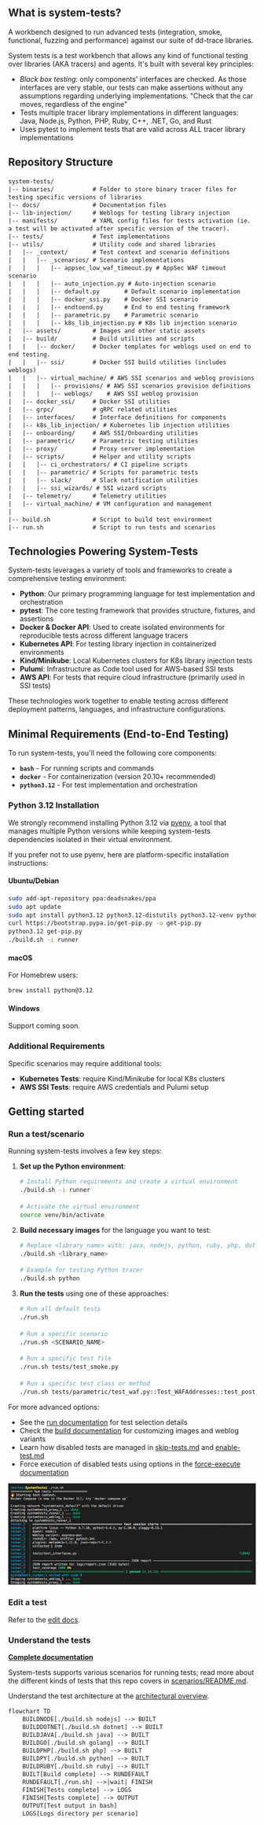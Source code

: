 ## What is system-tests?

A workbench designed to run advanced tests (integration, smoke, functional, fuzzing and performance) against our suite of dd-trace libraries.

System tests is a test workbench that allows any kind of functional testing over libraries (AKA tracers) and agents. It's built with several key principles:

* *Black box testing*: only components' interfaces are checked. As those interfaces are very stable, our tests can make assertions without any assumptions regarding underlying implementations. "Check that the car moves, regardless of the engine"
* Tests multiple tracer library implementations in different languages: Java, Node.js, Python, PHP, Ruby, C++, .NET, Go, and Rust
* Uses pytest to implement tests that are valid across ALL tracer library implementations

## Repository Structure

```
system-tests/
|-- binaries/           # Folder to store binary tracer files for testing specific versions of libraries
|-- docs/               # Documentation files
|-- lib-injection/      # Weblogs for testing library injection
|-- manifests/          # YAML config files for tests activation (ie. a test will be activated after specific version of the tracer).
|-- tests/              # Test implementations
|-- utils/              # Utility code and shared libraries
|   |-- _context/       # Test context and scenario definitions
|   |   |-- _scenarios/ # Scenario implementations
|   |   |   |-- appsec_low_waf_timeout.py # AppSec WAF timeout scenario
|   |   |   |-- auto_injection.py # Auto-injection scenario
|   |   |   |-- default.py       # Default scenario implementation
|   |   |   |-- docker_ssi.py    # Docker SSI scenario
|   |   |   |-- endtoend.py      # End to end testing framework
|   |   |   |-- parametric.py    # Parametric scenario
|   |   |   |-- k8s_lib_injection.py # K8s lib injection scenario
|   |-- assets/         # Images and other static assets
|   |-- build/          # Build utilities and scripts
|   |   |-- docker/     # Docker templates for weblogs used on end to end testing.
|   |   |-- ssi/        # Docker SSI build utilities (includes weblogs)
|   |   |-- virtual_machine/ # AWS SSI scenarios and weblog provisions
|   |   |   |-- provisions/ # AWS SSI scenarios provision definitions
|   |   |   |-- weblogs/    # AWS SSI weblog provision
|   |-- docker_ssi/     # Docker SSI utilities
|   |-- grpc/           # gRPC related utilities
|   |-- interfaces/     # Interface definitions for components
|   |-- k8s_lib_injection/ # Kubernetes lib injection utilities
|   |-- onboarding/     # AWS SSI/Onboarding utilities
|   |-- parametric/     # Parametric testing utilities
|   |-- proxy/          # Proxy server implementation
|   |-- scripts/        # Helper and utility scripts
|   |   |-- ci_orchestrators/ # CI pipeline scripts
|   |   |-- parametric/ # Scripts for parametric tests
|   |   |-- slack/      # Slack notification utilities
|   |   |-- ssi_wizards/ # SSI wizard scripts
|   |-- telemetry/      # Telemetry utilities
|   |-- virtual_machine/ # VM configuration and management
|
|-- build.sh            # Script to build test environment
|-- run.sh              # Script to run tests and scenarios
```

## Technologies Powering System-Tests

System-tests leverages a variety of tools and frameworks to create a comprehensive testing environment:

- **Python**: Our primary programming language for test implementation and orchestration
- **pytest**: The core testing framework that provides structure, fixtures, and assertions
- **Docker & Docker API**: Used to create isolated environments for reproducible tests across different language tracers
- **Kubernetes API**: For testing library injection in containerized environments
- **Kind/Minikube**: Local Kubernetes clusters for K8s library injection tests
- **Pulumi**: Infrastructure as Code tool used for AWS-based SSI tests
- **AWS API**: For tests that require cloud infrastructure (primarily used in SSI tests)

These technologies work together to enable testing across different deployment patterns, languages, and infrastructure configurations.

## Minimal Requirements (End-to-End Testing)

To run system-tests, you'll need the following core components:

- **`bash`** - For running scripts and commands
- **`docker`** - For containerization (version 20.10+ recommended)
- **`python3.12`** - For test implementation and orchestration

### Python 3.12 Installation

We strongly recommend installing Python 3.12 via [pyenv](https://github.com/pyenv/pyenv#getting-pyenv), a tool that manages multiple Python versions while keeping system-tests dependencies isolated in their virtual environment.

If you prefer not to use pyenv, here are platform-specific installation instructions:

#### Ubuntu/Debian

```bash
sudo add-apt-repository ppa:deadsnakes/ppa
sudo apt update
sudo apt install python3.12 python3.12-distutils python3.12-venv python3.12-dev
curl https://bootstrap.pypa.io/get-pip.py -o get-pip.py
python3.12 get-pip.py
./build.sh -i runner
```

#### macOS

For Homebrew users:

```bash
brew install python@3.12
```

#### Windows

Support coming soon.

### Additional Requirements

Specific scenarios may require additional tools:

- **Kubernetes Tests**: require Kind/Minikube for local K8s clusters
- **AWS SSI Tests**: require AWS credentials and Pulumi setup

## Getting started

### Run a test/scenario

Running system-tests involves a few key steps:

1. **Set up the Python environment**:

   ```bash
   # Install Python requirements and create a virtual environment
   ./build.sh -i runner

   # Activate the virtual environment
   source venv/bin/activate
   ```
2. **Build necessary images** for the language you want to test:

   ```bash
   # Replace <library_name> with: java, nodejs, python, ruby, php, dotnet, cpp, or golang
   ./build.sh <library_name>

   # Example for testing Python tracer
   ./build.sh python
   ```
3. **Run the tests** using one of these approaches:

   ```bash
   # Run all default tests
   ./run.sh

   # Run a specific scenario
   ./run.sh <SCENARIO_NAME>

   # Run a specific test file
   ./run.sh tests/test_smoke.py

   # Run a specific test class or method
   ./run.sh tests/parametric/test_waf.py::Test_WAFAddresses::test_post_json_value
   ```

For more advanced options:

- See the [run documentation](docs/execute/run.md) for test selection details
- Check the [build documentation](docs/execute/build.md) for customizing images and weblog variants
- Learn how disabled tests are managed in [skip-tests.md](docs/edit/skip-tests.md) and [enable-test.md](docs/edit/enable-test.md)
- Force execution of disabled tests using options in the [force-execute documentation](docs/execute/force-execute.md)

![Output on success](./utils/assets/output.png?raw=true)

### Edit a test

Refer to the [edit docs](docs/edit/README.md).

### Understand the tests

**[Complete documentation](https://github.com/DataDog/system-tests/blob/main/docs)**

System-tests supports various scenarios for running tests; read more about the different kinds of tests that this repo covers in [scenarios/README.md](docs/scenarios/README.md).

Understand the test architecture at the [architectural overview](https://github.com/DataDog/system-tests/blob/main/docs/architecture/overview.md).

```mermaid
flowchart TD
    BUILDNODE[./build.sh nodejs] --> BUILT
    BUILDDOTNET[./build.sh dotnet] --> BUILT
    BUILDJAVA[./build.sh java] --> BUILT
    BUILDGO[./build.sh golang] --> BUILT
    BUILDPHP[./build.sh php] --> BUILT
    BUILDPY[./build.sh python] --> BUILT
    BUILDRUBY[./build.sh ruby] --> BUILT
    BUILT[Build complete] --> RUNDEFAULT
    RUNDEFAULT[./run.sh] -->|wait| FINISH
    FINISH[Tests complete] --> LOGS
    FINISH[Tests complete] --> OUTPUT
    OUTPUT[Test output in bash]
    LOGS[Logs directory per scenario]
```
